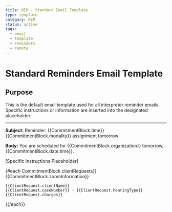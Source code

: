 ```yaml
---
title: REM - Standard Email Template
type: template
category: REM
status: active
tags:
  - email
  - template
  - reminders
  - remote
---
```

# Standard Reminders Email Template

## Purpose
This is the default email template used for all interpreter reminder emails. Specific instructions or information are inserted into the designated placeholder.

---

**Subject:** Reminder: {{CommitmentBlock.time}} {{CommitmentBlock.modality}} assignment tomorrow

**Body:**
You are scheduled for {{CommitmentBlock.organization}} tomorrow, {{CommitmentBlock.date.time}}.

[Specific Instructions Placeholder]

{#each CommitmentBlock.clientRequests}}
	{{CommitmentBlock.zoomInformation}}

	{{ClientRequest.clientName}}
	{{ClientRequest.caseNumber}} - {{ClientRequest.hearingType}}
	{{ClientRequest.charges}}
{{/each}}
